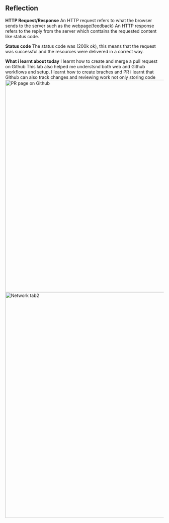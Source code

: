 ## Reflection
**HTTP Request/Response**
An HTTP request refers to what the browser sends to the server such as the webpage(feedback) 
An HTTP response refers to the reply from the server which conttains the requested content like status code.

**Status code**
The status code was (200k ok), this means that the request was successful and the resources were delivered in a correct way.

**What i learnt about today**
I learnt how to create and merge a pull request on Github
This lab also helped me understsnd both web and Github workflows and setup.
I learnt how to create braches and PR
i learnt that Github can also track changes and reviewing work not only storing code
<img width="1365" height="676" alt="PR page on Github" src="https://github.com/user-attachments/assets/8341c40e-aee7-48e8-bac0-62898053e640" />
<img width="1361" height="719" alt="Network tab2" src="https://github.com/user-attachments/assets/4714e7b1-1e8c-4381-b566-7bbc0abc39c3" />
